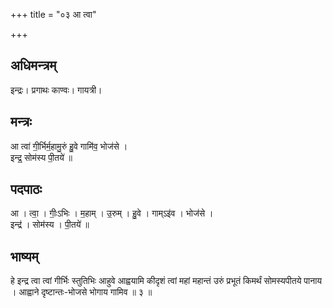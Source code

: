 +++
title = "०३ आ त्वा"

+++
## अधिमन्त्रम्
इन्द्रः। प्रगाथः काण्वः। गायत्री।

## मन्त्रः
आ त्वा॑ गी॒र्भिर्म॒हामु॒रुं हु॒वे गामि॑व॒ भोज॑से ।  
इन्द्र॒ सोम॑स्य पी॒तये॑ ॥

## पदपाठः
आ । त्वा॒ । गीः॒ऽभिः । म॒हाम् । उ॒रुम् । हु॒वे । गाम्ऽइ॑व । भोज॑से ।  
इन्द्र॑ । सोम॑स्य । पी॒तये॑ ॥

## भाष्यम्
हे इन्द्र त्वा त्वां गीर्भिः स्तुतिभिः आहुवे आह्वयामि कीदृशं त्वां महां महान्तं उरुं प्रभूतं किमर्थं सोमस्यपीतये पानाय । आह्वाने दृष्टान्तः-भोजसे भोगाय गामिव ॥ ३ ॥